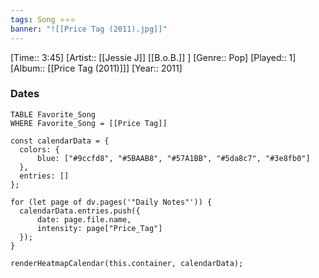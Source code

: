 ```yaml
---
tags: Song ⭐⭐⭐ 
banner: "![[Price Tag (2011).jpg]]"
---
```

[Time:: 3:45]
[Artist:: [[Jessie J]] [[B.o.B.]] ]
[Genre:: Pop]
[Played:: 1]
[Album:: [[Price Tag (2011)]]]
[Year:: 2011]
### Dates
````dataview
TABLE Favorite_Song
WHERE Favorite_Song = [[Price Tag]]
````
  ```dataviewjs
const calendarData = { 
	colors: { 
		blue: ["#9ccfd8", "#5BAAB8", "#57A1BB", "#5da8c7", "#3e8fb0"] 
	}, 
	entries: [] 
}; 

for (let page of dv.pages('"Daily Notes"')) { 
	calendarData.entries.push({ 
		date: page.file.name, 
		intensity: page["Price_Tag"]
	}); 
} 

renderHeatmapCalendar(this.container, calendarData);
```
